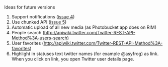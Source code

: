 Ideas for future versions


  1. Support notifications ([issue 4](https://code.google.com/p/yfrog-android/issues/detail?id=4))
  1. Use chunked API ([issue 5](https://code.google.com/p/yfrog-android/issues/detail?id=5))
  1. Automatic upload of all new media (as Photobucket app does on RIM)
  1. People search (http://apiwiki.twitter.com/Twitter-REST-API-Method%3A-users-search)
  1. User favorites (http://apiwiki.twitter.com/Twitter-REST-API-Method%3A-favorites)
  1. Highlight in statuses text twitter names (for example @asyfrog) as link. When you click on link, you open Twitter user details page.